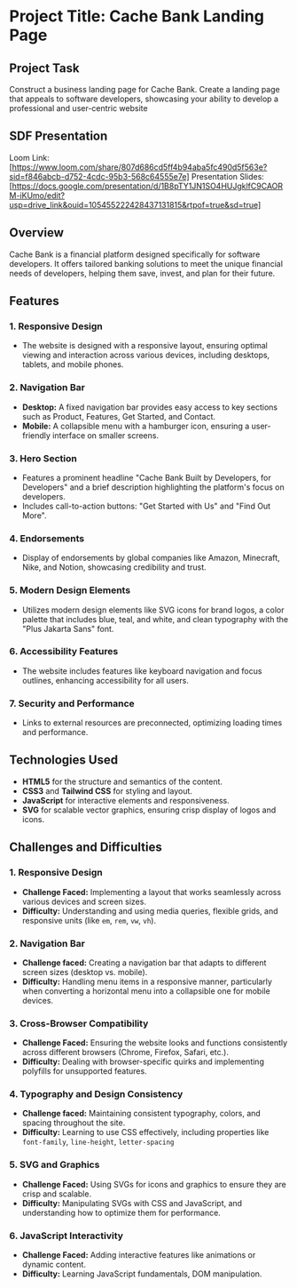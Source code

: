 # Project Title: Cache Bank Landing Page 

## Project Task
Construct a business landing page for Cache Bank. Create a landing page that appeals to software developers, showcasing your ability to develop a professional and user-centric website

## SDF Presentation
Loom Link: [https://www.loom.com/share/807d686cd5ff4b94aba5fc490d5f563e?sid=f846abcb-d752-4cdc-95b3-568c64555e7e]
Presentation Slides: [https://docs.google.com/presentation/d/1B8pTY1JN1SO4HUJgklfC9CAORM-iKUmo/edit?usp=drive_link&ouid=105455222428437131815&rtpof=true&sd=true]


## Overview

Cache Bank is a financial platform designed specifically for software developers. It offers tailored banking solutions to meet the unique financial needs of developers, helping them save, invest, and plan for their future.

## Features

### 1. Responsive Design
- The website is designed with a responsive layout, ensuring optimal viewing and interaction across various devices, including desktops, tablets, and mobile phones.

### 2. Navigation Bar
- **Desktop:** A fixed navigation bar provides easy access to key sections such as Product, Features, Get Started, and Contact.
- **Mobile:** A collapsible menu with a hamburger icon, ensuring a user-friendly interface on smaller screens.

### 3. Hero Section
- Features a prominent headline "Cache Bank Built by Developers, for Developers" and a brief description highlighting the platform's focus on developers.
- Includes call-to-action buttons: "Get Started with Us" and "Find Out More".

### 4. Endorsements
- Display of endorsements by global companies like Amazon, Minecraft, Nike, and Notion, showcasing credibility and trust.

### 5. Modern Design Elements
- Utilizes modern design elements like SVG icons for brand logos, a color palette that includes blue, teal, and white, and clean typography with the "Plus Jakarta Sans" font.

### 6. Accessibility Features
- The website includes features like keyboard navigation and focus outlines, enhancing accessibility for all users.

### 7. Security and Performance
- Links to external resources are preconnected, optimizing loading times and performance.

## Technologies Used

- **HTML5** for the structure and semantics of the content.
- **CSS3** and **Tailwind CSS** for styling and layout.
- **JavaScript** for interactive elements and responsiveness.
- **SVG** for scalable vector graphics, ensuring crisp display of logos and icons.

## Challenges and Difficulties 

### 1. Responsive Design
- **Challenge Faced:** Implementing a layout that works seamlessly across various devices and screen sizes.
- **Difficulty:** Understanding and using media queries, flexible grids, and responsive units (like `em`, `rem`, `vw`, `vh`).

### 2. Navigation Bar
- **Challenge faced:** Creating a navigation bar that adapts to different screen sizes (desktop vs. mobile).
- **Difficulty:** Handling menu items in a responsive manner, particularly when converting a horizontal menu into a collapsible one for mobile devices.

### 3. Cross-Browser Compatibility
- **Challenge Faced:** Ensuring the website looks and functions consistently across different browsers (Chrome, Firefox, Safari, etc.).
- **Difficulty:** Dealing with browser-specific quirks and implementing polyfills for unsupported features.

### 4. Typography and Design Consistency
- **Challenge faced:** Maintaining consistent typography, colors, and spacing throughout the site.
- **Difficulty:** Learning to use CSS effectively, including properties like `font-family`, `line-height`, `letter-spacing`

### 5. SVG and Graphics
- **Challenge Faced:** Using SVGs for icons and graphics to ensure they are crisp and scalable.
- **Difficulty:** Manipulating SVGs with CSS and JavaScript, and understanding how to optimize them for performance.

### 6. JavaScript Interactivity
- **Challenge Faced:** Adding interactive features like animations or dynamic content.
- **Difficulty:** Learning JavaScript fundamentals, DOM manipulation.